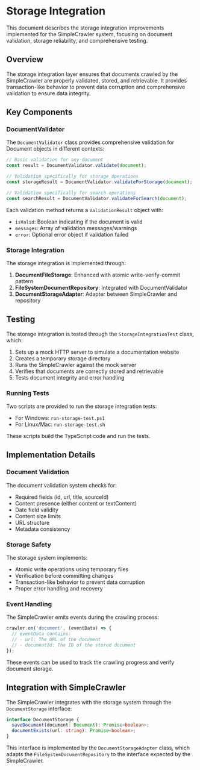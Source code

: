 # Storage Integration

This document describes the storage integration improvements implemented for the SimpleCrawler system, focusing on document validation, storage reliability, and comprehensive testing.

## Overview

The storage integration layer ensures that documents crawled by the SimpleCrawler are properly validated, stored, and retrievable. It provides transaction-like behavior to prevent data corruption and comprehensive validation to ensure data integrity.

## Key Components

### DocumentValidator

The `DocumentValidator` class provides comprehensive validation for Document objects in different contexts:

```typescript
// Basic validation for any document
const result = DocumentValidator.validate(document);

// Validation specifically for storage operations
const storageResult = DocumentValidator.validateForStorage(document);

// Validation specifically for search operations
const searchResult = DocumentValidator.validateForSearch(document);
```

Each validation method returns a `ValidationResult` object with:
- `isValid`: Boolean indicating if the document is valid
- `messages`: Array of validation messages/warnings
- `error`: Optional error object if validation failed

### Storage Integration

The storage integration is implemented through:

1. **DocumentFileStorage**: Enhanced with atomic write-verify-commit pattern
2. **FileSystemDocumentRepository**: Integrated with DocumentValidator
3. **DocumentStorageAdapter**: Adapter between SimpleCrawler and repository

## Testing

The storage integration is tested through the `StorageIntegrationTest` class, which:

1. Sets up a mock HTTP server to simulate a documentation website
2. Creates a temporary storage directory
3. Runs the SimpleCrawler against the mock server
4. Verifies that documents are correctly stored and retrievable
5. Tests document integrity and error handling

### Running Tests

Two scripts are provided to run the storage integration tests:

- For Windows: `run-storage-test.ps1`
- For Linux/Mac: `run-storage-test.sh`

These scripts build the TypeScript code and run the tests.

## Implementation Details

### Document Validation

The document validation system checks for:

- Required fields (id, url, title, sourceId)
- Content presence (either content or textContent)
- Date field validity
- Content size limits
- URL structure
- Metadata consistency

### Storage Safety

The storage system implements:

- Atomic write operations using temporary files
- Verification before committing changes
- Transaction-like behavior to prevent data corruption
- Proper error handling and recovery

### Event Handling

The SimpleCrawler emits events during the crawling process:

```typescript
crawler.on('document', (eventData) => {
  // eventData contains:
  // - url: The URL of the document
  // - documentId: The ID of the stored document
});
```

These events can be used to track the crawling progress and verify document storage.

## Integration with SimpleCrawler

The SimpleCrawler integrates with the storage system through the `DocumentStorage` interface:

```typescript
interface DocumentStorage {
  saveDocument(document: Document): Promise<boolean>;
  documentExists(url: string): Promise<boolean>;
}
```

This interface is implemented by the `DocumentStorageAdapter` class, which adapts the `FileSystemDocumentRepository` to the interface expected by the SimpleCrawler.